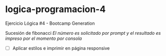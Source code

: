 # logica-programacion-4
Ejercicio Lógica #4 - Bootcamp Generation

Sucesión de fibonacci
*El número es solicitado por prompt y el resultado es impreso por el momento por consola*

- [ ] Aplicar estilos e imprimir en página responsive